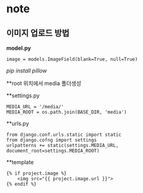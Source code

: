 # note


## 이미지 업로드 방법

**model.py**

	image = models.ImageField(blank=True, null=True)

*pip install pillow*

**root 위치에서 media 폴더생성

**settings.py 

	MEDIA_URL = '/media/'
	MEDIA_ROOT = os.path.join(BASE_DIR, 'media')

**urls.py

	from django.conf.urls.static import static
	from django.cofng import settings
	urlpatterns += static(settings.MEDIA_URL, document_root=settings.MEDIA_ROOT)
	
**template 

	{% if project.image %}
		<img src="{{ project.image.url }}">
	{% endif %}




